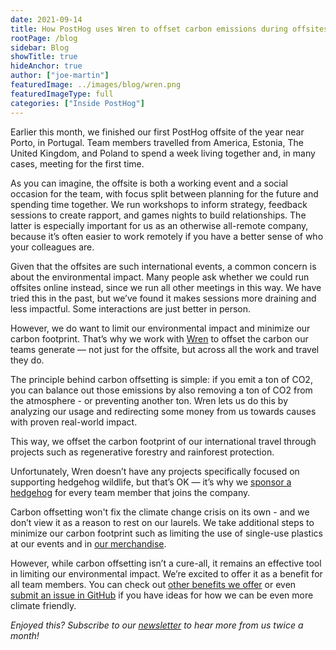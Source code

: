 ```yaml
---
date: 2021-09-14
title: How PostHog uses Wren to offset carbon emissions during offsites
rootPage: /blog
sidebar: Blog
showTitle: true
hideAnchor: true
author: ["joe-martin"]
featuredImage: ../images/blog/wren.png
featuredImageType: full
categories: ["Inside PostHog"]
---
```


Earlier this month, we finished our first PostHog offsite of the year near Porto, in Portugal. Team members travelled from America, Estonia, The United Kingdom, and Poland to spend a week living together and, in many cases, meeting for the first time.

As you can imagine, the offsite is both a working event and a social occasion for the team, with focus split between planning for the future and spending time together. We run workshops to inform strategy, feedback sessions to create rapport, and games nights to build relationships. The latter is especially important for us as an otherwise all-remote company, because it’s often easier to work remotely if you have a better sense of who your colleagues are. 

Given that the offsites are such international events, a common concern is about the environmental impact. Many people ask whether we could run offsites online instead, since we run all other meetings in this way. We have tried this in the past, but we’ve found it makes sessions more draining and less impactful. Some interactions are just better in person. 

However, we do want to limit our environmental impact and minimize our carbon footprint. That’s why we work with [Wren](https://www.wren.co/) to offset the carbon our teams generate — not just for the offsite, but across all the work and travel they do. 

The principle behind carbon offsetting is simple: if you emit a ton of CO2, you can balance out those emissions by also removing a ton of CO2 from the atmosphere - or preventing another ton. Wren lets us do this by analyzing our usage and redirecting some money from us towards causes with proven real-world impact. 

This way, we offset the carbon footprint of our international travel through projects such as regenerative forestry and rainforest protection.

Unfortunately, Wren doesn’t have any projects specifically focused on supporting hedgehog wildlife, but that’s OK — it’s why we [sponsor a hedgehog](https://www.hertswildlifetrust.org.uk/shop#!/Hedgehog-Sponsorship/p/100527218/category=27439637) for every team member that joins the company. 

Carbon offsetting won't fix the climate change crisis on its own - and we don’t view it as a reason to rest on our laurels. We take additional steps to minimize our carbon footprint such as limiting the use of single-use plastics at our events and in [our merchandise](https://merch.posthog.com/collections/all).

However, while carbon offsetting isn’t a cure-all, it remains an effective tool in limiting our environmental impact. We’re excited to offer it as a benefit for all team members. You can check out [other benefits we offer](https://posthog.com/careers) or even [submit an issue in GitHub](https://github.com/PostHog) if you have ideas for how we can be even more climate friendly.

_Enjoyed this? Subscribe to our [newsletter](/newsletter) to hear more from us twice a month!_

<NewsletterForm
compact
/>
